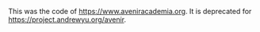 This was the code of https://www.aveniracademia.org.  It is deprecated for https://project.andrewyu.org/avenir.
